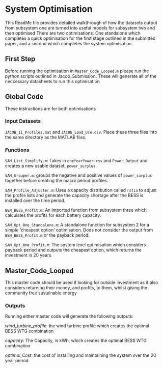 # System Optimisation
This ReadMe file provides detailed walkthrough of how the datasets output from subsystem one are turned into useful models for subsystem two and then optimised
There are two optimisations. One standalone which completes a quick optimisation for the first stage outlined in the submitted paper, and a second which completes the system optimisation.

## First Step
Before running the optimisation in `Master_Code_Looped.m` please run the python scripts outlined in Jacob_Submission. These will generate all of the neccessary datasheets to run this optimisation

## Global Code
These instructions are for both optimisations

### Input Datasets
`JACOB_11_Profiles.mat` and `JACOB_Load_Use.csv`. Place these three files into the same directory as the MATLAB files. 

### Functions
`SAM_List_Simplify.m`: Takes in `oneYearPower.csv` and `Power_Output` and creates a new usable dataset, `power_surplus`.

`SAM_Grouper.m`: groups the negative and positive values of `power_surplus` together before creating the macro period profiles.

`SAM_Profile_Adjuster.m`: Uses a capacity distribution called `ratio` to adjust the profile lists and generate the capacity shortage after the BESS is installed over the time period.

`BEN_BESS_Profit.m`: An imported function from subsystem three which calculates the profits for each battery capacity.

`SAM_Opt_One_Standalone.m`: A standalone function for subsystem 2 for a simple 'cheapest option' optimisation. Does not consider the output from `BEN_BESS_Profit.m` or the payback period.

`SAM_Opt_One_Profit.m`: The system level optimisation which considers payback period and outputs the cheapest option, which returns the investment in 20 years.

## Master_Code_Looped
This master code should be used if looking for outside investment as it also considers returning their money, and profits, to them, whilst giving the community free sustainable energy

### Outputs
Running either master code will generate the following outputs:

_wind_turbine_profile_: the wind turbine profile which creates the optimal BESS WTG combination

_capacity_: The Capacity, in kWh, which creates the optimal BESS WTG combination

_optimal_Cost_: the cost of installing and maintaining the system over the 20 year period

